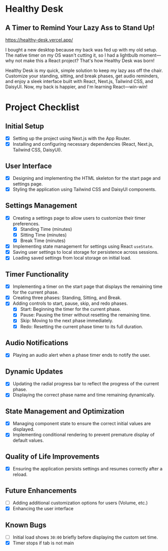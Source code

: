 # Healthy Desk
## A Timer to Remind Your Lazy Ass to Stand Up!

https://healthy-desk.vercel.app/

I bought a new desktop because my back was fed up with my old setup. The native timer on my OS wasn't cutting it, so I had a lightbulb moment—why not make this a React project? That's how Healthy Desk was born!

Healthy Desk is my quick, simple solution to keep my lazy ass off the chair. Customize your standing, sitting, and break phases, get audio reminders, and enjoy a sleek interface built with React, Next.js, Tailwind CSS, and DaisyUI. Now, my back is happier, and I'm learning React—win-win!


# Project Checklist

## Initial Setup
- [x] Setting up the project using Next.js with the App Router.
- [x] Installing and configuring necessary dependencies (React, Next.js, Tailwind CSS, DaisyUI).

## User Interface
- [x] Designing and implementing the HTML skeleton for the start page and settings page.
- [x] Styling the application using Tailwind CSS and DaisyUI components.

## Settings Management
- [x] Creating a settings page to allow users to customize their timer preferences.
  - [x] Standing Time (minutes)
  - [x] Sitting Time (minutes)
  - [x] Break Time (minutes)
- [x] Implementing state management for settings using React `useState`.
- [x] Saving user settings to local storage for persistence across sessions.
- [x] Loading saved settings from local storage on initial load.

## Timer Functionality
- [x] Implementing a timer on the start page that displays the remaining time for the current phase.
- [x] Creating three phases: Standing, Sitting, and Break.
- [x] Adding controls to start, pause, skip, and redo phases.
  - [x] Start: Beginning the timer for the current phase.
  - [x] Pause: Pausing the timer without resetting the remaining time.
  - [x] Skip: Moving to the next phase immediately.
  - [x] Redo: Resetting the current phase timer to its full duration.

## Audio Notifications
- [x] Playing an audio alert when a phase timer ends to notify the user.

## Dynamic Updates
- [x] Updating the radial progress bar to reflect the progress of the current phase.
- [x] Displaying the correct phase name and time remaining dynamically.

## State Management and Optimization
- [x] Managing component state to ensure the correct initial values are displayed.
- [x] Implementing conditional rendering to prevent premature display of default values.

## Quality of Life Improvements
- [x] Ensuring the application persists settings and resumes correctly after a reload.

## Future Enhancements
- [ ] Adding additional customization options for users (Volume, etc.)
- [x] Enhancing the user interface

## Known Bugs
- [ ] Initial load shows `30:00` briefly before displaying the custom set time.
- [x] Timer stops if tab is not main